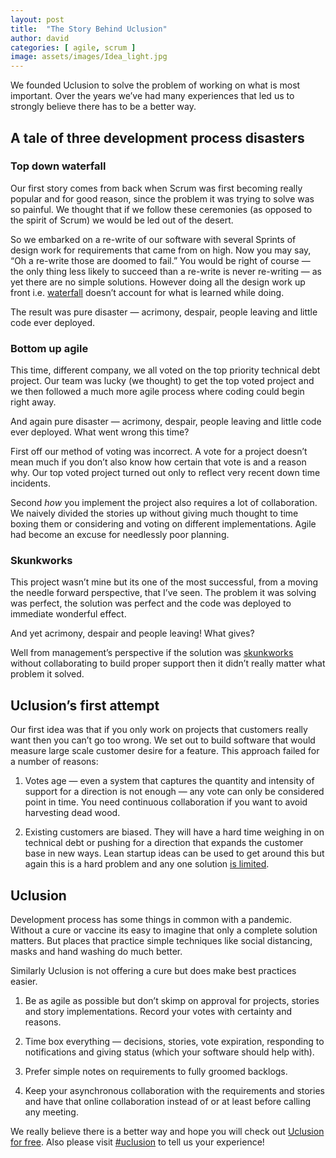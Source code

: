 ```yaml
---
layout: post
title:  "The Story Behind Uclusion"
author: david
categories: [ agile, scrum ]
image: assets/images/Idea_light.jpg
---
```


We founded Uclusion to solve the problem of working on what is most important. Over the years we’ve had many experiences that led us to strongly believe there has to be a better way.

## A tale of three development process disasters

### Top down waterfall

Our first story comes from back when Scrum was first becoming really popular and for good reason, since the problem it was trying to solve was so painful. We thought that if we follow these ceremonies (as opposed to the spirit of Scrum) we would be led out of the desert.

So we embarked on a re-write of our software with several Sprints of design work for requirements that came from on high. Now you may say, “Oh a re-write those are doomed to fail.” You would be right of course — the only thing less likely to succeed than a re-write is never re-writing — as yet there are no simple solutions. However doing all the design work up front i.e. [waterfall](https://en.wikipedia.org/wiki/Waterfall_model) doesn’t account for what is learned while doing.

The result was pure disaster — acrimony, despair, people leaving and little code ever deployed.

### Bottom up agile

This time, different company, we all voted on the top priority technical debt project. Our team was lucky (we thought) to get the top voted project and we then followed a much more agile process where coding could begin right away.

And again pure disaster — acrimony, despair, people leaving and little code ever deployed. What went wrong this time?

First off our method of voting was incorrect. A vote for a project doesn’t mean much if you don’t also know how certain that vote is and a reason why. Our top voted project turned out only to reflect very recent down time incidents.

Second *how* you implement the project also requires a lot of collaboration. We naively divided the stories up without giving much thought to time boxing them or considering and voting on different implementations. Agile had become an excuse for needlessly poor planning.

### Skunkworks

This project wasn’t mine but its one of the most successful, from a moving the needle forward perspective, that I’ve seen. The problem it was solving was perfect, the solution was perfect and the code was deployed to immediate wonderful effect.

And yet acrimony, despair and people leaving! What gives?

Well from management’s perspective if the solution was [skunkworks](https://en.wikipedia.org/wiki/Skunkworks_project) without collaborating to build proper support then it didn’t really matter what problem it solved.

## Uclusion’s first attempt

Our first idea was that if you only work on projects that customers really want then you can’t go too wrong. We set out to build software that would measure large scale customer desire for a feature. This approach failed for a number of reasons:

1. Votes age — even a system that captures the quantity and intensity of support for a direction is not enough — any vote can only be considered point in time. You need continuous collaboration if you want to avoid harvesting dead wood.

1. Existing customers are biased. They will have a hard time weighing in on technical debt or pushing for a direction that expands the customer base in new ways. Lean startup ideas can be used to get around this but again this is a hard problem and any one solution [is limited](https://dev.to/uclusion/product-direction-product-market-fit-is-harder-than-everyone-admits-48d5).

## Uclusion

Development process has some things in common with a pandemic. Without a cure or vaccine its easy to imagine that only a complete solution matters. But places that practice simple techniques like social distancing, masks and hand washing do much better.

Similarly Uclusion is not offering a cure but does make best practices easier.

1. Be as agile as possible but don’t skimp on approval for projects, stories and story implementations. Record your votes with certainty and reasons.

1. Time box everything — decisions, stories, vote expiration, responding to notifications and giving status (which your software should help with).

1. Prefer simple notes on requirements to fully groomed backlogs.

1. Keep your asynchronous collaboration with the requirements and stories and have that online collaboration instead of or at least before calling any meeting.

We really believe there is a better way and hope you will check out [Uclusion for free](https://www.uclusion.com/?utm_source=uclusion&utm_medium=blog&utm_campaign=devbetterway). Also please visit [#uclusion](https://twitter.com/hashtag/uclusion) to tell us your experience!
